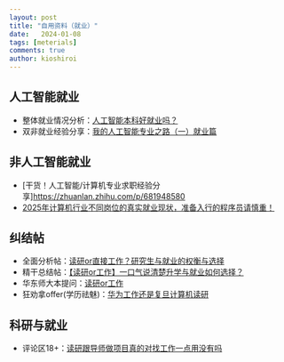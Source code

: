 ```yaml
---
layout: post
title: "自用资料（就业）"
date:   2024-01-08
tags: [meterials]
comments: true
author: kioshiroi
---
```


## 人工智能就业
- 整体就业情况分析：[人工智能本科好就业吗？](https://www.zhihu.com/question/581351249)
- 双非就业经验分享：[我的人工智能专业之路（一）就业篇](https://zhuanlan.zhihu.com/p/664834747)

## 非人工智能就业
- [干货！人工智能/计算机专业求职经验分享]https://zhuanlan.zhihu.com/p/681948580
- [2025年计算机行业不同岗位的真实就业现状，准备入行的程序员请慎重！](https://www.bilibili.com/video/BV1HcrSYDEXX/?spm_id_from=333.337.search-card.all.click&vd_source=df4c297395886e972e6f37ffc786838e)

## 纠结帖
- 全面分析帖：[读研or直接工作？研究生与就业的权衡与选择](https://www.nowcoder.com/discuss/580438502576340992)
- 精干总结帖：[【读研or工作】一口气说清楚升学与就业如何选择？](https://www.nowcoder.com/discuss/613105437113638912)
- 华东师大本提问：[读研or工作](https://www.nowcoder.com/feed/main/detail/13c35b0bcc6642109136779b68e5afe6)
- 狂劝拿offer(学历祛魅)：[华为工作还是复旦计算机读研](https://www.nowcoder.com/discuss/472391248323629056)

## 科研与就业
- 评论区18+：[读研跟导师做项目真的对找工作一点用没有吗](https://www.nowcoder.com/feed/main/detail/c827b39eccd24e229dba1cd8607978fe)